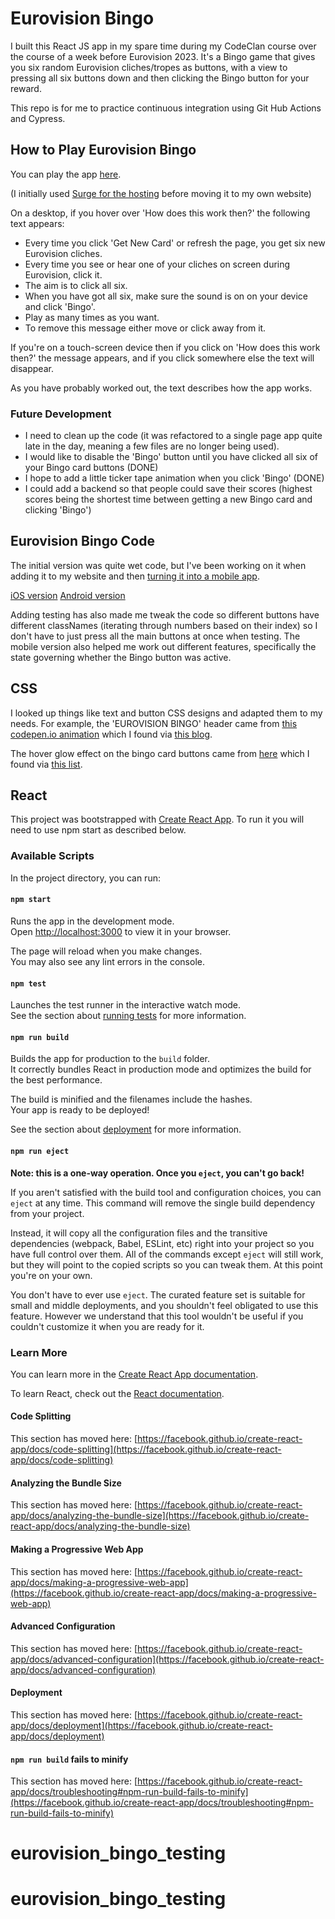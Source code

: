 # Eurovision Bingo

I built this React JS app in my spare time during my CodeClan course over the course of a week before Eurovision 2023. It's a Bingo game that gives you six random Eurovision cliches/tropes as buttons, with a view to pressing all six buttons down and then clicking the Bingo button for your reward.

This repo is for me to practice continuous integration using Git Hub Actions and Cypress.

## How to Play Eurovision Bingo

You can play the app [here](https://andrewblair.co.uk/apps/eurovision-bingo).

(I initially used [Surge for the hosting](https://gist.github.com/ebectar/6b44cf75f63df629d2fe9e0e46bb1dec) before moving it to my own website)

On a desktop, if you hover over 'How does this work then?' the following text appears:

- Every time you click 'Get New Card' or refresh the page, you get six new Eurovision cliches.
- Every time you see or hear one of your cliches on screen during Eurovision, click it.
- The aim is to click all six.
- When you have got all six, make sure the sound is on on your device and click 'Bingo'.
- Play as many times as you want.
- To remove this message either move or click away from it.

If you're on a touch-screen device then if you click on 'How does this work then?' the message appears, and if you click somewhere else the text will disappear.

As you have probably worked out, the text describes how the app works. 

### Future Development

- I need to clean up the code (it was refactored to a single page app quite late in the day, meaning a few files are no longer being used).
- I would like to disable the 'Bingo' button until you have clicked all six of your Bingo card buttons (DONE)
- I hope to add a little ticker tape animation when you click 'Bingo' (DONE)
- I could add a backend so that people could save their scores (highest scores being the shortest time between getting a new Bingo card and clicking 'Bingo')

## Eurovision Bingo Code

The initial version was quite wet code, but I've been working on it when adding it to my website and then [turning it into a mobile app](https://github.com/aagb1884/EuroBingoAppExpo).

[iOS version](https://apps.apple.com/pl/app/eurovision-bingo/id6479647899)
[Android version](https://play.google.com/store/apps/details?id=com.aagb1884.eurovision_bingo)

Adding testing has also made me tweak the code so different buttons have different classNames (iterating through numbers based on their index) so I don't have to just press all the main buttons at once when testing. The mobile version also helped me work out different features, specifically the state governing whether the Bingo button was active.

## CSS

I looked up things like text and button CSS designs and adapted them to my needs. For example, the 'EUROVISION BINGO' header came from [this codepen.io animation](https://codepen.io/alvarotrigo/pen/PoKMyNO) which I found via [this blog](https://alvarotrigo.com/blog/css-text-animations/).

The hover glow effect on the bingo card buttons came from [here](https://codepen.io/kocsten/pen/rggjXp) which I found via [this list](https://dev.to/webdeasy/top-20-css-buttons-animations-f41).

## React

This project was bootstrapped with [Create React App](https://github.com/facebook/create-react-app). To run it you will need to use npm start as described below.

### Available Scripts

In the project directory, you can run:

#### `npm start`

Runs the app in the development mode.\
Open [http://localhost:3000](http://localhost:3000) to view it in your browser.

The page will reload when you make changes.\
You may also see any lint errors in the console.

#### `npm test`

Launches the test runner in the interactive watch mode.\
See the section about [running tests](https://facebook.github.io/create-react-app/docs/running-tests) for more information.

#### `npm run build`

Builds the app for production to the `build` folder.\
It correctly bundles React in production mode and optimizes the build for the best performance.

The build is minified and the filenames include the hashes.\
Your app is ready to be deployed!

See the section about [deployment](https://facebook.github.io/create-react-app/docs/deployment) for more information.

#### `npm run eject`

**Note: this is a one-way operation. Once you `eject`, you can't go back!**

If you aren't satisfied with the build tool and configuration choices, you can `eject` at any time. This command will remove the single build dependency from your project.

Instead, it will copy all the configuration files and the transitive dependencies (webpack, Babel, ESLint, etc) right into your project so you have full control over them. All of the commands except `eject` will still work, but they will point to the copied scripts so you can tweak them. At this point you're on your own.

You don't have to ever use `eject`. The curated feature set is suitable for small and middle deployments, and you shouldn't feel obligated to use this feature. However we understand that this tool wouldn't be useful if you couldn't customize it when you are ready for it.

### Learn More

You can learn more in the [Create React App documentation](https://facebook.github.io/create-react-app/docs/getting-started).

To learn React, check out the [React documentation](https://reactjs.org/).

#### Code Splitting

This section has moved here: [https://facebook.github.io/create-react-app/docs/code-splitting](https://facebook.github.io/create-react-app/docs/code-splitting)

#### Analyzing the Bundle Size

This section has moved here: [https://facebook.github.io/create-react-app/docs/analyzing-the-bundle-size](https://facebook.github.io/create-react-app/docs/analyzing-the-bundle-size)

#### Making a Progressive Web App

This section has moved here: [https://facebook.github.io/create-react-app/docs/making-a-progressive-web-app](https://facebook.github.io/create-react-app/docs/making-a-progressive-web-app)

#### Advanced Configuration

This section has moved here: [https://facebook.github.io/create-react-app/docs/advanced-configuration](https://facebook.github.io/create-react-app/docs/advanced-configuration)

#### Deployment

This section has moved here: [https://facebook.github.io/create-react-app/docs/deployment](https://facebook.github.io/create-react-app/docs/deployment)

#### `npm run build` fails to minify

This section has moved here: [https://facebook.github.io/create-react-app/docs/troubleshooting#npm-run-build-fails-to-minify](https://facebook.github.io/create-react-app/docs/troubleshooting#npm-run-build-fails-to-minify)
# eurovision_bingo_testing
# eurovision_bingo_testing
